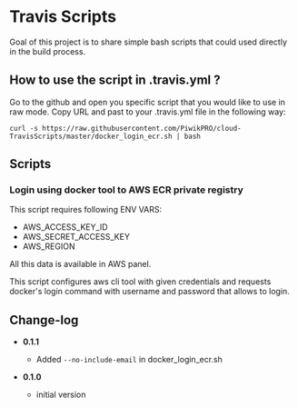 Travis Scripts
=============

Goal of this project is to share simple bash scripts that could used directly in the build process.

## How to use the script in .travis.yml ?

Go to the github and open you specific script that you would like to use in raw mode. Copy URL and past to your .travis.yml file in the following way:

```
curl -s https://raw.githubusercontent.com/PiwikPRO/cloud-TravisScripts/master/docker_login_ecr.sh | bash
```

## Scripts

### Login using docker tool to AWS ECR private registry

This script requires following ENV VARS:

- AWS_ACCESS_KEY_ID
- AWS_SECRET_ACCESS_KEY
- AWS_REGION

All this data is available in AWS panel.

This script configures aws cli tool with given credentials and requests docker's login command with username and password that allows to login.

## Change-log

* __0.1.1__
  - Added `--no-include-email` in docker_login_ecr.sh

* __0.1.0__
  - initial version

